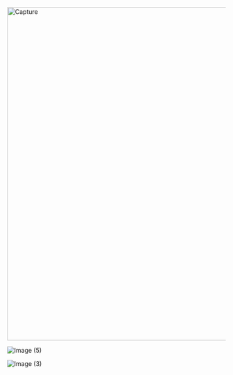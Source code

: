 <img width="768" alt="Capture" src="https://github.com/user-attachments/assets/540a4cf6-c6ac-427f-96bf-d5b63d2e1020" />

![Image (5)](https://github.com/user-attachments/assets/226adc71-6ee5-48c4-9893-9290f6103219)

![Image (3)](https://github.com/user-attachments/assets/bc3f7cb8-895f-4e1e-98e2-b2b2700adb04)
